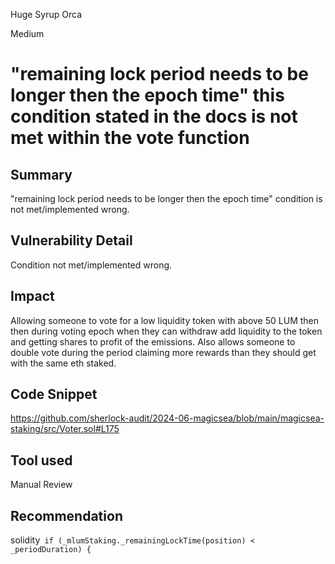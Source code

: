 Huge Syrup Orca

Medium

# "remaining lock period needs to be longer then the epoch time" this condition stated in the docs is not met within the vote function

## Summary
 "remaining lock period needs to be longer then the epoch time" condition is not met/implemented wrong.
## Vulnerability Detail
Condition not met/implemented wrong.
## Impact
Allowing someone to vote for a low liquidity token with above 50 LUM then then during voting epoch when they can withdraw add liquidity to the token and getting shares to profit of the emissions. Also allows someone to double vote during the period claiming more rewards than they should get with the same eth staked.
## Code Snippet
https://github.com/sherlock-audit/2024-06-magicsea/blob/main/magicsea-staking/src/Voter.sol#L175
## Tool used

Manual Review

## Recommendation
solidity` if (_mlumStaking._remainingLockTime(position) < _periodDuration) {`
